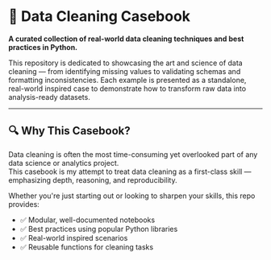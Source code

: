 # 🧹 Data Cleaning Casebook

**A curated collection of real-world data cleaning techniques and best practices in Python.**

This repository is dedicated to showcasing the art and science of data cleaning — from identifying missing values to validating schemas and formatting inconsistencies. 
Each example is presented as a standalone, real-world inspired case to demonstrate how to transform raw data into analysis-ready datasets.

---

## 🔍 Why This Casebook?

Data cleaning is often the most time-consuming yet overlooked part of any data science or analytics project.  
This casebook is my attempt to treat data cleaning as a first-class skill — emphasizing depth, reasoning, and reproducibility.

Whether you're just starting out or looking to sharpen your skills, this repo provides:
- ✅ Modular, well-documented notebooks
- ✅ Best practices using popular Python libraries
- ✅ Real-world inspired scenarios
- ✅ Reusable functions for cleaning tasks

